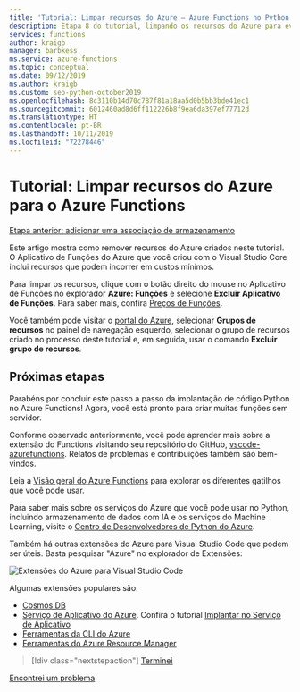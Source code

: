 ```yaml
---
title: 'Tutorial: Limpar recursos do Azure – Azure Functions no Python'
description: Etapa 8 do tutorial, limpando os recursos do Azure para evitar incorrer em encargos contínuos.
services: functions
author: kraigb
manager: barbkess
ms.service: azure-functions
ms.topic: conceptual
ms.date: 09/12/2019
ms.author: kraigb
ms.custom: seo-python-october2019
ms.openlocfilehash: 8c3110b14d70c787f81a18aa5d0b5bb3bde41ec1
ms.sourcegitcommit: 6012460ad8d6ff112226b8f9ea6da397ef77712d
ms.translationtype: HT
ms.contentlocale: pt-BR
ms.lasthandoff: 10/11/2019
ms.locfileid: "72278446"
---
```

# <a name="tutorial-clean-up-azure-resources-for-azure-functions"></a>Tutorial: Limpar recursos do Azure para o Azure Functions

[Etapa anterior: adicionar uma associação de armazenamento](tutorial-vs-code-serverless-python-07.md)

Este artigo mostra como remover recursos do Azure criados neste tutorial. O Aplicativo de Funções do Azure que você criou com o Visual Studio Core inclui recursos que podem incorrer em custos mínimos.

Para limpar os recursos, clique com o botão direito do mouse no Aplicativo de Funções no explorador **Azure: Funções** e selecione **Excluir Aplicativo de Funções**. Para saber mais, confira [Preços de Funções](https://azure.microsoft.com/pricing/details/functions/).

Você também pode visitar o [portal do Azure](https://portal.azure.com), selecionar **Grupos de recursos** no painel de navegação esquerdo, selecionar o grupo de recursos criado no processo deste tutorial e, em seguida, usar o comando **Excluir grupo de recursos**.

## <a name="next-steps"></a>Próximas etapas

Parabéns por concluir este passo a passo da implantação de código Python no Azure Functions! Agora, você está pronto para criar muitas funções sem servidor.

Conforme observado anteriormente, você pode aprender mais sobre a extensão do Functions visitando seu repositório do GitHub, [vscode-azurefunctions](https://github.com/Microsoft/vscode-azurefunctions). Relatos de problemas e contribuições também são bem-vindos.

Leia a [Visão geral do Azure Functions](/azure/azure-functions/functions-overview) para explorar os diferentes gatilhos que você pode usar.

Para saber mais sobre os serviços do Azure que você pode usar no Python, incluindo armazenamento de dados com IA e os serviços do Machine Learning, visite o [Centro de Desenvolvedores de Python do Azure](/azure/python/?view=azure-python).

Também há outras extensões do Azure para Visual Studio Code que podem ser úteis. Basta pesquisar "Azure" no explorador de Extensões:

![Extensões do Azure para Visual Studio Code](media/tutorial-vs-code-serverless-python/azure-extensions-for-visual-studio-code.png)

Algumas extensões populares são:

- [Cosmos DB](https://marketplace.visualstudio.com/items?itemName=ms-azuretools.vscode-cosmosdb)
- [Serviço de Aplicativo do Azure](https://marketplace.visualstudio.com/items?itemName=ms-azuretools.vscode-azureappservice). Confira o tutorial [Implantar no Serviço de Aplicativo](tutorial-deploy-app-service-on-linux-01.md)
- [Ferramentas da CLI do Azure](https://marketplace.visualstudio.com/items?itemName=ms-vscode.azurecli)
- [Ferramentas do Azure Resource Manager](https://marketplace.visualstudio.com/items?itemName=msazurermtools.azurerm-vscode-tools)

> [!div class="nextstepaction"]
> [Terminei](https://docs.microsoft.com/python/azure/?view=azure-python)

[Encontrei um problema](https://www.research.net/r/PWZWZ52?tutorial=vscode-functions-python&step=08-clean-up-resources)
